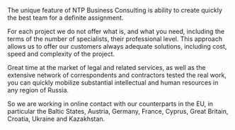 The unique feature of NTP Business Consulting is ability to create quickly the best team for a definite assignment.

For each project we do not offer what is, and what you need, including the terms of the number of specialists,
their professional level. This approach allows us to offer our customers always adequate solutions, including cost,
speed and complexity of the project.

Great time at the market of legal and related services, as well as the extensive network
of correspondents and contractors tested the real work, you can quickly mobilize substantial
intellectual and human resources in any region of Russia.

So we are working in online contact with our counterparts in the EU, in particular
the Baltic States, Austria, Germany, France, Cyprus, Great Britain, Croatia, Ukraine and Kazakhstan.
